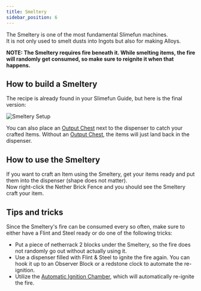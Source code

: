 ```yaml
---
title: Smeltery
sidebar_position: 6
---
```


The Smeltery is one of the most fundamental Slimefun machines.  
It is not only used to smelt dusts into Ingots but also for making Alloys.

**NOTE: The Smeltery requires fire beneath it. While smelting items, the fire will randomly get consumed, so make sure to reignite it when that happens.**

## How to build a Smeltery

The recipe is already found in your Slimefun Guide, but here is the final version:

![Smeltery Setup](https://raw.githubusercontent.com/TheBusyBiscuit/Slimefun4-Wiki/master/images/multiblock-smeltery.png)

You can also place an [Output Chest](Output-Chest.md) next to the dispenser to catch your crafted Items.
Without an [Output Chest](Output-Chest.md), the items will just land back in the dispenser.

## How to use the Smeltery

If you want to craft an Item using the Smeltery, get your items ready and put them into the dispenser (shape does not matter).  
Now right-click the Nether Brick Fence and you should see the Smeltery craft your item.

## Tips and tricks

Since the Smeltery's fire can be consumed every so often, make sure to either have a Flint and Steel ready or do one of the following tricks:

* Put a piece of netherrack 2 blocks under the Smeltery, so the fire does not randomly go out without actually using it.
* Use a dispenser filled with Flint & Steel to ignite the fire again. You can hook it up to an Observer Block or a redstone clock to automate the re-ignition.
* Utilize the [Automatic Ignition Chamber](Automatic-Ignition-Chamber.md), which will automatically re-ignite the fire.
